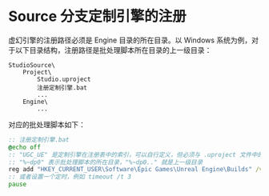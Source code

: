 # Source 分支定制引擎的注册

虚幻引擎的注册路径必须是 Engine 目录的所在目录。以 Windows 系统为例，对于以下目录结构，注册路径是批处理脚本所在目录的上一级目录：

```
StudioSource\
    Project\
        Studio.uproject
        注册定制引擎.bat
        ...
    Engine\
        ...
```

对应的批处理脚本如下：

```bat
:: 注册定制引擎.bat
@echo off
:: "UGC_UE" 是定制引擎在注册表中的索引，可以自行定义，但必须与 .uproject 文件中的 EngineAssociation 字段一致
:: "%~dp0" 表示批处理脚本的所在目录，"%~dp0.." 就是上一级目录
reg add "HKEY_CURRENT_USER\Software\Epic Games\Unreal Engine\Builds" /v "UGC_UE" /t REG_SZ /d "%~dp0.." /f
:: 或者设置一个定时，例如 timeout /t 3
pause
```
